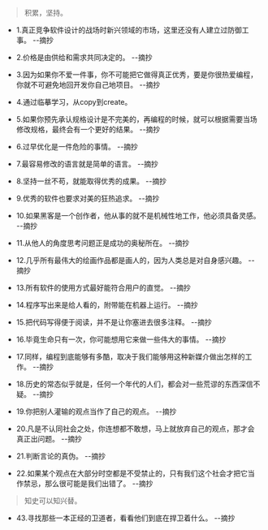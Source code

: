 >积累，坚持。

- 1.真正竞争软件设计的战场时新兴领域的市场，这里还没有人建立过防御工事。 --摘抄

- 2.价格是由供给和需求共同决定的。 --摘抄

- 3.因为如果你不爱一件事，你不可能把它做得真正优秀，要是你很热爱编程，你就不可避免地回开发你自己地项目。 --摘抄

- 4.通过临摹学习，从copy到create。

- 5.如果你预先承认规格设计是不完美的，再编程的时候，就可以根据需要当场修改规格，最终会有一个更好的结果。 --摘抄

- 6.过早优化是一件危险的事情。 --摘抄

- 7.最容易修改的语言就是简单的语言。 --摘抄

- 8.坚持一丝不苟，就能取得优秀的成果。 --摘抄

- 9.优秀的软件也要求对美的狂热追求。 --摘抄

- 10.如果黑客是一个创作者，他从事的就不是机械性地工作，他必须具备灵感。 --摘抄

- 11.从他人的角度思考问题正是成功的奥秘所在。 --摘抄

- 12.几乎所有最伟大的绘画作品都是画人的，因为人类总是对自身感兴趣。 --摘抄

- 13.所有软件的使用方式最好能符合用户的直觉。 --摘抄

- 14.程序写出来是给人看的，附带能在机器上运行。 --摘抄

- 15.把代码写得便于阅读，并不是让你塞进去很多注释。 --摘抄

- 16.毕竟生命只有一次，你可能想用它来做一些伟大的事情。 --摘抄

- 17.同样，编程到底能够有多酷，取决于我们能够用这种新媒介做出怎样的工作。 --摘抄

- 18.历史的常态似乎就是，任何一个年代的人们，都会对一些荒谬的东西深信不疑。 --摘抄

- 19.你把别人灌输的观点当作了自己的观点。 --摘抄

- 20.凡是不认同社会之处，你连想都不敢想，马上就放弃自己的观点，那才会真正出问题。 --摘抄

- 21.判断言论的真伪。 --摘抄

- 22.如果某个观点在大部分时空都是不受禁止的，只有我们这个社会才把它当作禁忌，那么很可能是我们出错了。 --摘抄

>知史可以知兴替。

- 43.寻找那些一本正经的卫道者，看看他们到底在捍卫着什么。 --摘抄
